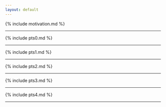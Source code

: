 ```yaml
---
layout: default
---
```

{% include motivation.md %}
* * *
{% include pts0.md %}
* * *
{% include pts1.md %}
* * *
{% include pts2.md %}
* * *
{% include pts3.md %}
* * *
{% include pts4.md %}
* * *
